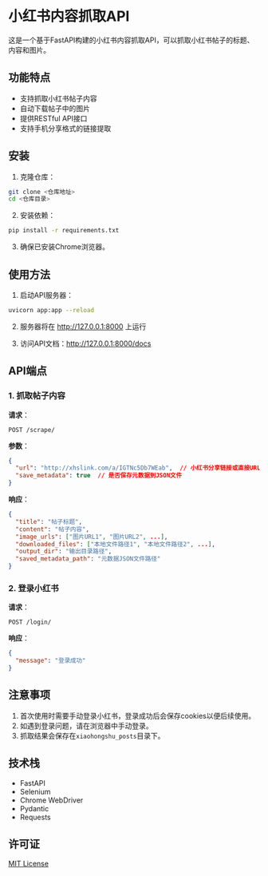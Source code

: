 # 小红书内容抓取API

这是一个基于FastAPI构建的小红书内容抓取API，可以抓取小红书帖子的标题、内容和图片。

## 功能特点

- 支持抓取小红书帖子内容
- 自动下载帖子中的图片
- 提供RESTful API接口
- 支持手机分享格式的链接提取

## 安装

1. 克隆仓库：

```bash
git clone <仓库地址>
cd <仓库目录>
```

2. 安装依赖：

```bash
pip install -r requirements.txt
```

3. 确保已安装Chrome浏览器。

## 使用方法

1. 启动API服务器：

```bash
uvicorn app:app --reload
```

2. 服务器将在 http://127.0.0.1:8000 上运行

3. 访问API文档：http://127.0.0.1:8000/docs

## API端点

### 1. 抓取帖子内容

**请求**：

```
POST /scrape/
```

**参数**：

```json
{
  "url": "http://xhslink.com/a/IGTNc5Db7WEab",  // 小红书分享链接或直接URL
  "save_metadata": true  // 是否保存元数据到JSON文件
}
```

**响应**：

```json
{
  "title": "帖子标题",
  "content": "帖子内容",
  "image_urls": ["图片URL1", "图片URL2", ...],
  "downloaded_files": ["本地文件路径1", "本地文件路径2", ...],
  "output_dir": "输出目录路径",
  "saved_metadata_path": "元数据JSON文件路径"
}
```

### 2. 登录小红书

**请求**：

```
POST /login/
```

**响应**：

```json
{
  "message": "登录成功"
}
```

## 注意事项

1. 首次使用时需要手动登录小红书，登录成功后会保存cookies以便后续使用。
2. 如遇到登录问题，请在浏览器中手动登录。
3. 抓取结果会保存在`xiaohongshu_posts`目录下。

## 技术栈

- FastAPI
- Selenium
- Chrome WebDriver
- Pydantic
- Requests

## 许可证

[MIT License](LICENSE) 